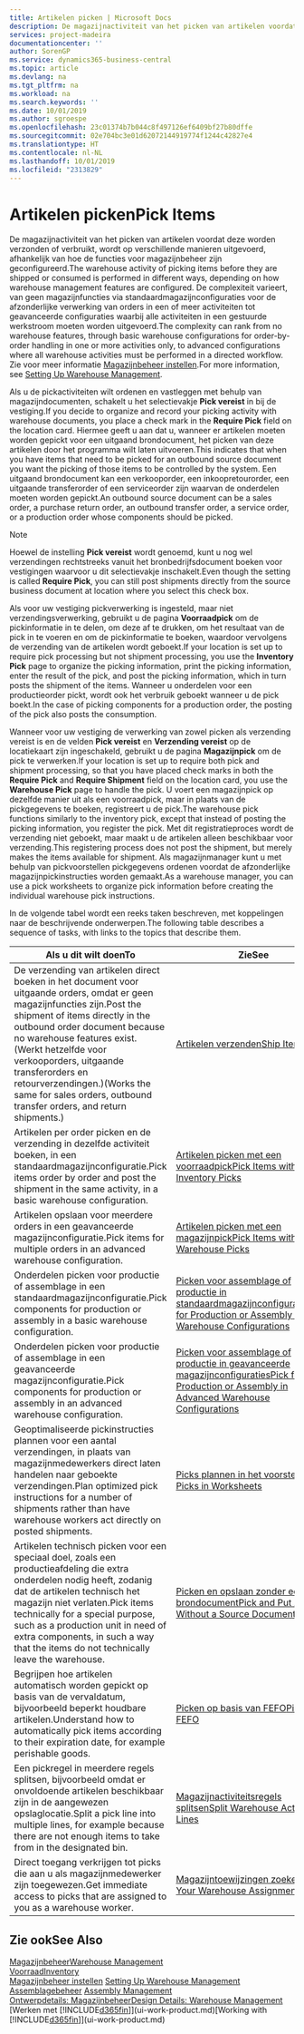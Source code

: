 ```yaml
---
title: Artikelen picken | Microsoft Docs
description: De magazijnactiviteit van het picken van artikelen voordat deze worden verzonden of verbruikt, wordt op verschillende manieren uitgevoerd, afhankelijk van hoe de functies voor magazijnbeheer zijn geconfigureerd. De complexiteit van de [instelling](../configure-warehouse-processes.md) varieert, van geen magazijnfuncties via standaardmagazijnconfiguraties voor de afzonderlijke verwerking van orders in een of meer activiteiten tot geavanceerde configuraties waarbij alle activiteiten in een gestuurde werkstroom moeten worden uitgevoerd.
services: project-madeira
documentationcenter: ''
author: SorenGP
ms.service: dynamics365-business-central
ms.topic: article
ms.devlang: na
ms.tgt_pltfrm: na
ms.workload: na
ms.search.keywords: ''
ms.date: 10/01/2019
ms.author: sgroespe
ms.openlocfilehash: 23c01374b7b044c8f497126ef6409bf27b80dffe
ms.sourcegitcommit: 02e704bc3e01d62072144919774f1244c42827e4
ms.translationtype: HT
ms.contentlocale: nl-NL
ms.lasthandoff: 10/01/2019
ms.locfileid: "2313829"
---
```

# <a name="pick-items"></a><span data-ttu-id="c4faa-104">Artikelen picken</span><span class="sxs-lookup"><span data-stu-id="c4faa-104">Pick Items</span></span>
<span data-ttu-id="c4faa-105">De magazijnactiviteit van het picken van artikelen voordat deze worden verzonden of verbruikt, wordt op verschillende manieren uitgevoerd, afhankelijk van hoe de functies voor magazijnbeheer zijn geconfigureerd.</span><span class="sxs-lookup"><span data-stu-id="c4faa-105">The warehouse activity of picking items before they are shipped or consumed is performed in different ways, depending on how warehouse management features are configured.</span></span> <span data-ttu-id="c4faa-106">De complexiteit varieert, van geen magazijnfuncties via standaardmagazijnconfiguraties voor de afzonderlijke verwerking van orders in een of meer activiteiten tot geavanceerde configuraties waarbij alle activiteiten in een gestuurde werkstroom moeten worden uitgevoerd.</span><span class="sxs-lookup"><span data-stu-id="c4faa-106">The complexity can rank from no warehouse features, through basic warehouse configurations for order-by-order handling in one or more activities only, to advanced configurations where all warehouse activities must be performed in a directed workflow.</span></span> <span data-ttu-id="c4faa-107">Zie voor meer informatie [Magazijnbeheer instellen](warehouse-setup-warehouse.md).</span><span class="sxs-lookup"><span data-stu-id="c4faa-107">For more information, see [Setting Up Warehouse Management](warehouse-setup-warehouse.md).</span></span>

<span data-ttu-id="c4faa-108">Als u de pickactiviteiten wilt ordenen en vastleggen met behulp van magazijndocumenten, schakelt u het selectievakje **Pick vereist** in bij de vestiging.</span><span class="sxs-lookup"><span data-stu-id="c4faa-108">If you decide to organize and record your picking activity with warehouse documents, you place a check mark in the **Require Pick** field on the location card.</span></span> <span data-ttu-id="c4faa-109">Hiermee geeft u aan dat u, wanneer er artikelen moeten worden gepickt voor een uitgaand brondocument, het picken van deze artikelen door het programma wilt laten uitvoeren.</span><span class="sxs-lookup"><span data-stu-id="c4faa-109">This indicates that when you have items that need to be picked for an outbound source document you want the picking of those items to be controlled by the system.</span></span> <span data-ttu-id="c4faa-110">Een uitgaand brondocument kan een verkooporder, een inkoopretourorder, een uitgaande transferorder of een serviceorder zijn waarvan de onderdelen moeten worden gepickt.</span><span class="sxs-lookup"><span data-stu-id="c4faa-110">An outbound source document can be a sales order, a purchase return order, an outbound transfer order, a service order, or a production order whose components should be picked.</span></span>

> [!NOTE]
> <span data-ttu-id="c4faa-111">Hoewel de instelling **Pick vereist** wordt genoemd, kunt u nog wel verzendingen rechtstreeks vanuit het bronbedrijfsdocument boeken voor vestigingen waarvoor u dit selectievakje inschakelt.</span><span class="sxs-lookup"><span data-stu-id="c4faa-111">Even though the setting is called **Require Pick**, you can still post shipments directly from the source business document at location where you select this check box.</span></span>

<span data-ttu-id="c4faa-112">Als voor uw vestiging pickverwerking is ingesteld, maar niet verzendingsverwerking, gebruikt u de pagina **Voorraadpick** om de pickinformatie in te delen, om deze af te drukken, om het resultaat van de pick in te voeren en om de pickinformatie te boeken, waardoor vervolgens de verzending van de artikelen wordt geboekt.</span><span class="sxs-lookup"><span data-stu-id="c4faa-112">If your location is set up to require pick processing but not shipment processing, you use the **Inventory Pick** page to organize the picking information, print the picking information, enter the result of the pick, and post the picking information, which in turn posts the shipment of the items.</span></span> <span data-ttu-id="c4faa-113">Wanneer u onderdelen voor een productieorder pickt, wordt ook het verbruik geboekt wanneer u de pick boekt.</span><span class="sxs-lookup"><span data-stu-id="c4faa-113">In the case of picking components for a production order, the posting of the pick also posts the consumption.</span></span>

<span data-ttu-id="c4faa-114">Wanneer voor uw vestiging de verwerking van zowel picken als verzending vereist is en de velden **Pick vereist** en **Verzending vereist** op de locatiekaart zijn ingeschakeld, gebruikt u de pagina **Magazijnpick** om de pick te verwerken.</span><span class="sxs-lookup"><span data-stu-id="c4faa-114">If your location is set up to require both pick and shipment processing, so that you have placed check marks in both the **Require Pick** and **Require Shipment** field on the location card, you use the **Warehouse Pick** page to handle the pick.</span></span> <span data-ttu-id="c4faa-115">U voert een magazijnpick op dezelfde manier uit als een voorraadpick, maar in plaats van de pickgegevens te boeken, registreert u de pick.</span><span class="sxs-lookup"><span data-stu-id="c4faa-115">The warehouse pick functions similarly to the inventory pick, except that instead of posting the picking information, you register the pick.</span></span> <span data-ttu-id="c4faa-116">Met dit registratieproces wordt de verzending niet geboekt, maar maakt u de artikelen alleen beschikbaar voor verzending.</span><span class="sxs-lookup"><span data-stu-id="c4faa-116">This registering process does not post the shipment, but merely makes the items available for shipment.</span></span> <span data-ttu-id="c4faa-117">Als magazijnmanager kunt u met behulp van pickvoorstellen pickgegevens ordenen voordat de afzonderlijke magazijnpickinstructies worden gemaakt.</span><span class="sxs-lookup"><span data-stu-id="c4faa-117">As a warehouse manager, you can use a pick worksheets to organize pick information before creating the individual warehouse pick instructions.</span></span>

<span data-ttu-id="c4faa-118">In de volgende tabel wordt een reeks taken beschreven, met koppelingen naar de beschrijvende onderwerpen.</span><span class="sxs-lookup"><span data-stu-id="c4faa-118">The following table describes a sequence of tasks, with links to the topics that describe them.</span></span>   

|<span data-ttu-id="c4faa-119">**Als u dit wilt doen**</span><span class="sxs-lookup"><span data-stu-id="c4faa-119">**To**</span></span>|<span data-ttu-id="c4faa-120">**Zie**</span><span class="sxs-lookup"><span data-stu-id="c4faa-120">**See**</span></span>|
|------------|-------------|  
|<span data-ttu-id="c4faa-121">De verzending van artikelen direct boeken in het document voor uitgaande orders, omdat er geen magazijnfuncties zijn.</span><span class="sxs-lookup"><span data-stu-id="c4faa-121">Post the shipment of items directly in the outbound order document because no warehouse features exist.</span></span> <span data-ttu-id="c4faa-122">(Werkt hetzelfde voor verkooporders, uitgaande transferorders en retourverzendingen.)</span><span class="sxs-lookup"><span data-stu-id="c4faa-122">(Works the same for sales orders, outbound transfer orders, and return shipments.)</span></span>|[<span data-ttu-id="c4faa-123">Artikelen verzenden</span><span class="sxs-lookup"><span data-stu-id="c4faa-123">Ship Items</span></span>](warehouse-how-ship-items.md)|  
|<span data-ttu-id="c4faa-124">Artikelen per order picken en de verzending in dezelfde activiteit boeken, in een standaardmagazijnconfiguratie.</span><span class="sxs-lookup"><span data-stu-id="c4faa-124">Pick items order by order and post the shipment in the same activity, in a basic warehouse configuration.</span></span>|[<span data-ttu-id="c4faa-125">Artikelen picken met een voorraadpick</span><span class="sxs-lookup"><span data-stu-id="c4faa-125">Pick Items with Inventory Picks</span></span>](warehouse-how-to-pick-items-with-inventory-picks.md)|
|<span data-ttu-id="c4faa-126">Artikelen opslaan voor meerdere orders in een geavanceerde magazijnconfiguratie.</span><span class="sxs-lookup"><span data-stu-id="c4faa-126">Pick items for multiple orders in an advanced warehouse configuration.</span></span>|[<span data-ttu-id="c4faa-127">Artikelen picken met een magazijnpick</span><span class="sxs-lookup"><span data-stu-id="c4faa-127">Pick Items with Warehouse Picks</span></span>](warehouse-how-to-pick-items-for-warehouse-shipment.md)|  
|<span data-ttu-id="c4faa-128">Onderdelen picken voor productie of assemblage in een standaardmagazijnconfiguratie.</span><span class="sxs-lookup"><span data-stu-id="c4faa-128">Pick components for production or assembly in a basic warehouse configuration.</span></span>|[<span data-ttu-id="c4faa-129">Picken voor assemblage of productie in standaardmagazijnconfiguraties</span><span class="sxs-lookup"><span data-stu-id="c4faa-129">Pick for Production or Assembly in Basic Warehouse Configurations</span></span>](warehouse-how-to-pick-for-production.md)|
|<span data-ttu-id="c4faa-130">Onderdelen picken voor productie of assemblage in een geavanceerde magazijnconfiguratie.</span><span class="sxs-lookup"><span data-stu-id="c4faa-130">Pick components for production or assembly in an advanced warehouse configuration.</span></span>|[<span data-ttu-id="c4faa-131">Picken voor assemblage of productie in geavanceerde magazijnconfiguraties</span><span class="sxs-lookup"><span data-stu-id="c4faa-131">Pick for Production or Assembly in Advanced Warehouse Configurations</span></span>](warehouse-how-to-pick-for-internal-operations-in-advanced-warehousing.md)|  
|<span data-ttu-id="c4faa-132">Geoptimaliseerde pickinstructies plannen voor een aantal verzendingen, in plaats van magazijnmedewerkers direct laten handelen naar geboekte verzendingen.</span><span class="sxs-lookup"><span data-stu-id="c4faa-132">Plan optimized pick instructions for a number of shipments rather than have warehouse workers act directly on posted shipments.</span></span>|[<span data-ttu-id="c4faa-133">Picks plannen in het voorstel</span><span class="sxs-lookup"><span data-stu-id="c4faa-133">Plan Picks in Worksheets</span></span>](warehouse-how-to-plan-picks-in-worksheets.md)|  
|<span data-ttu-id="c4faa-134">Artikelen technisch picken voor een speciaal doel, zoals een productieafdeling die extra onderdelen nodig heeft, zodanig dat de artikelen technisch het magazijn niet verlaten.</span><span class="sxs-lookup"><span data-stu-id="c4faa-134">Pick items technically for a special purpose, such as a production unit in need of extra components, in such a way that the items do not technically leave the warehouse.</span></span>|[<span data-ttu-id="c4faa-135">Picken en opslaan zonder een brondocument</span><span class="sxs-lookup"><span data-stu-id="c4faa-135">Pick and Put Away Without a Source Document</span></span>](warehouse-how-to-create-put-aways-from-internal-put-aways.md)|
|<span data-ttu-id="c4faa-136">Begrijpen hoe artikelen automatisch worden gepickt op basis van de vervaldatum, bijvoorbeeld beperkt houdbare artikelen.</span><span class="sxs-lookup"><span data-stu-id="c4faa-136">Understand how to automatically pick items according to their expiration date, for example perishable goods.</span></span>|[<span data-ttu-id="c4faa-137">Picken op basis van FEFO</span><span class="sxs-lookup"><span data-stu-id="c4faa-137">Picking By FEFO</span></span>](warehouse-picking-by-fefo.md)|
|<span data-ttu-id="c4faa-138">Een pickregel in meerdere regels splitsen, bijvoorbeeld omdat er onvoldoende artikelen beschikbaar zijn in de aangewezen opslaglocatie.</span><span class="sxs-lookup"><span data-stu-id="c4faa-138">Split a pick line into multiple lines, for example because there are not enough items to take from in the designated bin.</span></span>|[<span data-ttu-id="c4faa-139">Magazijnactiviteitsregels splitsen</span><span class="sxs-lookup"><span data-stu-id="c4faa-139">Split Warehouse Activity Lines</span></span>](warehouse-how-to-split-warehouse-activity-lines.md)|
|<span data-ttu-id="c4faa-140">Direct toegang verkrijgen tot picks die aan u als magazijnmedewerker zijn toegewezen.</span><span class="sxs-lookup"><span data-stu-id="c4faa-140">Get immediate access to picks that are assigned to you as a warehouse worker.</span></span>|[<span data-ttu-id="c4faa-141">Magazijntoewijzingen zoeken</span><span class="sxs-lookup"><span data-stu-id="c4faa-141">Find Your Warehouse Assignments</span></span>](warehouse-how-to-find-your-warehouse-assignments.md)|  

## <a name="see-also"></a><span data-ttu-id="c4faa-142">Zie ook</span><span class="sxs-lookup"><span data-stu-id="c4faa-142">See Also</span></span>  
[<span data-ttu-id="c4faa-143">Magazijnbeheer</span><span class="sxs-lookup"><span data-stu-id="c4faa-143">Warehouse Management</span></span>](warehouse-manage-warehouse.md)  
[<span data-ttu-id="c4faa-144">Voorraad</span><span class="sxs-lookup"><span data-stu-id="c4faa-144">Inventory</span></span>](inventory-manage-inventory.md)  
<span data-ttu-id="c4faa-145">[Magazijnbeheer instellen](warehouse-setup-warehouse.md)   </span><span class="sxs-lookup"><span data-stu-id="c4faa-145">[Setting Up Warehouse Management](warehouse-setup-warehouse.md)   </span></span>  
<span data-ttu-id="c4faa-146">[Assemblagebeheer](assembly-assemble-items.md)  </span><span class="sxs-lookup"><span data-stu-id="c4faa-146">[Assembly Management](assembly-assemble-items.md)  </span></span>  
[<span data-ttu-id="c4faa-147">Ontwerpdetails: Magazijnbeheer</span><span class="sxs-lookup"><span data-stu-id="c4faa-147">Design Details: Warehouse Management</span></span>](design-details-warehouse-management.md)  
<span data-ttu-id="c4faa-148">[Werken met [!INCLUDE[d365fin](includes/d365fin_md.md)]](ui-work-product.md)</span><span class="sxs-lookup"><span data-stu-id="c4faa-148">[Working with [!INCLUDE[d365fin](includes/d365fin_md.md)]](ui-work-product.md)</span></span>

